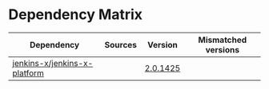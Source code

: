 # Dependency Matrix

Dependency | Sources | Version | Mismatched versions
---------- | ------- | ------- | -------------------
[jenkins-x/jenkins-x-platform](https://github.com/jenkins-x/jenkins-x-platform) |  | [2.0.1425](https://github.com/jenkins-x/jenkins-x-platform/releases/tag/v2.0.1425) | 
